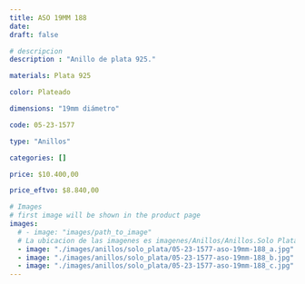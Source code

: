 ```yaml
---
title: ASO 19MM 188
date: 
draft: false

# descripcion
description : "Anillo de plata 925."

materials: Plata 925

color: Plateado

dimensions: "19mm diámetro"

code: 05-23-1577

type: "Anillos"

categories: []

price: $10.400,00

price_eftvo: $8.840,00

# Images
# first image will be shown in the product page
images:
  # - image: "images/path_to_image"
  # La ubicacion de las imagenes es imagenes/Anillos/Anillos.Solo Plata/05-23-1577-aso-19mm-188
  - image: "./images/anillos/solo_plata/05-23-1577-aso-19mm-188_a.jpg"
  - image: "./images/anillos/solo_plata/05-23-1577-aso-19mm-188_b.jpg"
  - image: "./images/anillos/solo_plata/05-23-1577-aso-19mm-188_c.jpg"
---
```


